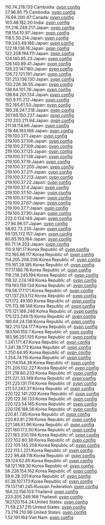 110.74.216.133:Cambodia: [ovpn config](vpn/110_74_216_133.ovpn)  
27.96.85.75:Cambodia: [ovpn config](vpn/27_96_85_75.ovpn)  
76.69.200.47:Canada: [ovpn config](vpn/76_69_200_47.ovpn)  
103.48.182.20:India: [ovpn config](vpn/103_48_182_20.ovpn)  
111.216.249.217:Japan: [ovpn config](vpn/111_216_249_217.ovpn)  
118.154.10.97:Japan: [ovpn config](vpn/118_154_10_97.ovpn)  
118.5.50.214:Japan: [ovpn config](vpn/118_5_50_214.ovpn)  
119.243.49.186:Japan: [ovpn config](vpn/119_243_49_186.ovpn)  
122.18.136.16:Japan: [ovpn config](vpn/122_18_136_16.ovpn)  
122.208.194.111:Japan: [ovpn config](vpn/122_208_194_111.ovpn)  
124.140.85.23:Japan: [ovpn config](vpn/124_140_85_23.ovpn)  
126.140.89.41:Japan: [ovpn config](vpn/126_140_89_41.ovpn)  
126.23.147.160:Japan: [ovpn config](vpn/126_23_147_160.ovpn)  
126.72.121.191:Japan: [ovpn config](vpn/126_72_121_191.ovpn)  
131.213.136.130:Japan: [ovpn config](vpn/131_213_136_130.ovpn)  
133.226.36.55:Japan: [ovpn config](vpn/133_226_36_55.ovpn)  
138.64.101.76:Japan: [ovpn config](vpn/138_64_101_76.ovpn)  
138.64.201.134:Japan: [ovpn config](vpn/138_64_201_134.ovpn)  
150.9.111.212:Japan: [ovpn config](vpn/150_9_111_212.ovpn)  
152.165.61.53:Japan: [ovpn config](vpn/152_165_61_53.ovpn)  
180.28.247.218:Japan: [ovpn config](vpn/180_28_247_218.ovpn)  
207.65.150.237:Japan: [ovpn config](vpn/207_65_150_237.ovpn)  
210.203.211.94:Japan: [ovpn config](vpn/210_203_211_94.ovpn)  
211.18.114.66:Japan: [ovpn config](vpn/211_18_114_66.ovpn)  
218.46.183.168:Japan: [ovpn config](vpn/218_46_183_168.ovpn)  
219.100.37.1:Japan: [ovpn config](vpn/219_100_37_1.ovpn)  
219.100.37.108:Japan: [ovpn config](vpn/219_100_37_108.ovpn)  
219.100.37.109:Japan: [ovpn config](vpn/219_100_37_109.ovpn)  
219.100.37.125:Japan: [ovpn config](vpn/219_100_37_125.ovpn)  
219.100.37.138:Japan: [ovpn config](vpn/219_100_37_138.ovpn)  
219.100.37.19:Japan: [ovpn config](vpn/219_100_37_19.ovpn)  
219.100.37.205:Japan: [ovpn config](vpn/219_100_37_205.ovpn)  
219.100.37.211:Japan: [ovpn config](vpn/219_100_37_211.ovpn)  
219.100.37.213:Japan: [ovpn config](vpn/219_100_37_213.ovpn)  
219.100.37.22:Japan: [ovpn config](vpn/219_100_37_22.ovpn)  
219.100.37.4:Japan: [ovpn config](vpn/219_100_37_4.ovpn)  
219.100.37.50:Japan: [ovpn config](vpn/219_100_37_50.ovpn)  
219.100.37.58:Japan: [ovpn config](vpn/219_100_37_58.ovpn)  
219.100.37.67:Japan: [ovpn config](vpn/219_100_37_67.ovpn)  
219.100.37.7:Japan: [ovpn config](vpn/219_100_37_7.ovpn)  
219.100.37.90:Japan: [ovpn config](vpn/219_100_37_90.ovpn)  
222.0.134.144:Japan: [ovpn config](vpn/222_0_134_144.ovpn)  
27.94.96.57:Japan: [ovpn config](vpn/27_94_96_57.ovpn)  
58.92.73.235:Japan: [ovpn config](vpn/58_92_73_235.ovpn)  
59.135.172.157:Japan: [ovpn config](vpn/59_135_172_157.ovpn)  
60.65.193.164:Japan: [ovpn config](vpn/60_65_193_164.ovpn)  
60.71.14.202:Japan: [ovpn config](vpn/60_71_14_202.ovpn)  
110.9.191.17:Korea Republic of: [ovpn config](vpn/110_9_191_17.ovpn)  
112.165.86.117:Korea Republic of: [ovpn config](vpn/112_165_86_117.ovpn)  
114.205.208.206:Korea Republic of: [ovpn config](vpn/114_205_208_206.ovpn)  
115.161.28.185:Korea Republic of: [ovpn config](vpn/115_161_28_185.ovpn)  
117.17.186.76:Korea Republic of: [ovpn config](vpn/117_17_186_76.ovpn)  
118.218.245.194:Korea Republic of: [ovpn config](vpn/118_218_245_194.ovpn)  
118.32.224.149:Korea Republic of: [ovpn config](vpn/118_32_224_149.ovpn)  
119.193.159.134:Korea Republic of: [ovpn config](vpn/119_193_159_134.ovpn)  
119.56.177.171:Korea Republic of: [ovpn config](vpn/119_56_177_171.ovpn)  
121.137.253.112:Korea Republic of: [ovpn config](vpn/121_137_253_112.ovpn)  
121.172.49.190:Korea Republic of: [ovpn config](vpn/121_172_49_190.ovpn)  
175.113.98.148:Korea Republic of: [ovpn config](vpn/175_113_98_148.ovpn)  
175.121.169.246:Korea Republic of: [ovpn config](vpn/175_121_169_246.ovpn)  
175.123.249.15:Korea Republic of: [ovpn config](vpn/175_123_249_15.ovpn)  
180.64.24.138:Korea Republic of: [ovpn config](vpn/180_64_24_138.ovpn)  
182.213.124.177:Korea Republic of: [ovpn config](vpn/182_213_124_177.ovpn)  
183.100.159.7:Korea Republic of: [ovpn config](vpn/183_100_159_7.ovpn)  
183.96.251.105:Korea Republic of: [ovpn config](vpn/183_96_251_105.ovpn)  
1.241.171.47:Korea Republic of: [ovpn config](vpn/1_241_171_47.ovpn)  
1.241.38.172:Korea Republic of: [ovpn config](vpn/1_241_38_172.ovpn)  
1.250.64.95:Korea Republic of: [ovpn config](vpn/1_250_64_95.ovpn)  
1.254.74.115:Korea Republic of: [ovpn config](vpn/1_254_74_115.ovpn)  
211.114.104.38:Korea Republic of: [ovpn config](vpn/211_114_104_38.ovpn)  
211.205.132.227:Korea Republic of: [ovpn config](vpn/211_205_132_227.ovpn)  
211.219.80.233:Korea Republic of: [ovpn config](vpn/211_219_80_233.ovpn)  
211.221.33.149:Korea Republic of: [ovpn config](vpn/211_221_33_149.ovpn)  
211.225.131.174:Korea Republic of: [ovpn config](vpn/211_225_131_174.ovpn)  
211.57.243.37:Korea Republic of: [ovpn config](vpn/211_57_243_37.ovpn)  
220.122.141.202:Korea Republic of: [ovpn config](vpn/220_122_141_202.ovpn)  
220.122.58.133:Korea Republic of: [ovpn config](vpn/220_122_58_133.ovpn)  
220.123.54.165:Korea Republic of: [ovpn config](vpn/220_123_54_165.ovpn)  
220.126.188.56:Korea Republic of: [ovpn config](vpn/220_126_188_56.ovpn)  
220.81.7.85:Korea Republic of: [ovpn config](vpn/220_81_7_85.ovpn)  
220.83.81.239:Korea Republic of: [ovpn config](vpn/220_83_81_239.ovpn)  
221.146.61.96:Korea Republic of: [ovpn config](vpn/221_146_61_96.ovpn)  
221.160.172.30:Korea Republic of: [ovpn config](vpn/221_160_172_30.ovpn)  
221.163.200.194:Korea Republic of: [ovpn config](vpn/221_163_200_194.ovpn)  
222.102.80.38:Korea Republic of: [ovpn config](vpn/222_102_80_38.ovpn)  
222.105.145.208:Korea Republic of: [ovpn config](vpn/222_105_145_208.ovpn)  
222.113.1.221:Korea Republic of: [ovpn config](vpn/222_113_1_221.ovpn)  
222.98.48.118:Korea Republic of: [ovpn config](vpn/222_98_48_118.ovpn)  
39.124.62.65:Korea Republic of: [ovpn config](vpn/39_124_62_65.ovpn)  
58.121.169.30:Korea Republic of: [ovpn config](vpn/58_121_169_30.ovpn)  
58.226.154.162:Korea Republic of: [ovpn config](vpn/58_226_154_162.ovpn)  
59.6.28.201:Korea Republic of: [ovpn config](vpn/59_6_28_201.ovpn)  
61.38.107.173:Korea Republic of: [ovpn config](vpn/61_38_107_173.ovpn)  
79.137.141.245:Russian Federation: [ovpn config](vpn/79_137_141_245.ovpn)  
184.22.156.103:Thailand: [ovpn config](vpn/184_22_156_103.ovpn)  
223.205.249.168:Thailand: [ovpn config](vpn/223_205_249_168.ovpn)  
162.120.154.24:United States: [ovpn config](vpn/162_120_154_24.ovpn)  
71.59.237.215:United States: [ovpn config](vpn/71_59_237_215.ovpn)  
73.219.210.96:United States: [ovpn config](vpn/73_219_210_96.ovpn)  
1.52.191.164:Viet Nam: [ovpn config](vpn/1_52_191_164.ovpn)  
